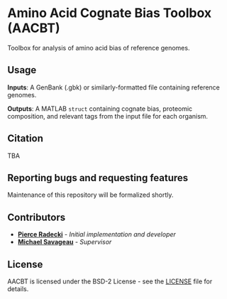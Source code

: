 # Amino Acid Cognate Bias Toolbox (AACBT)

Toolbox for analysis of amino acid bias of reference genomes.


## Usage

**Inputs**: A GenBank (.gbk) or similarly-formatted file containing reference genomes.

**Outputs**: A MATLAB `struct` containing cognate bias, proteomic composition, and relevant tags from the input file for each organism.


## Citation

TBA

## Reporting bugs and requesting features

Maintenance of this repository will be formalized shortly.

## Contributors

* [**Pierce Radecki**](https://github.com/peradecki) - *Initial implementation and developer*
* [**Michael Savageau**](https://bme.ucdavis.edu/savageaulab/) - *Supervisor*


## License

AACBT is licensed under the BSD-2 License - see the [LICENSE](LICENSE.txt) file for details.
